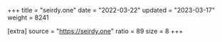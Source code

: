 +++
title = "seirdy.one"
date = "2022-03-22"
updated = "2023-03-17"
weight = 8241

[extra]
source = "https://seirdy.one"
ratio = 89
size = 8
+++
